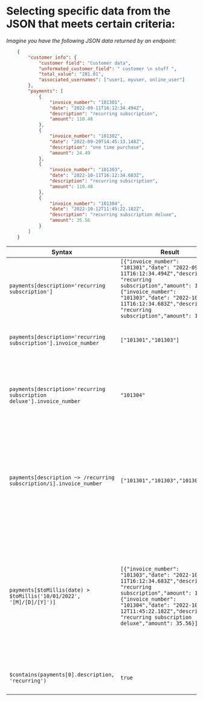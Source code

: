 # Selecting specific data from the JSON that meets certain criteria: 

*Imagine you have the following JSON data returned by an endpoint:*

``` json 
    {
        "customer info": {
            "customer field": "Customer data",
            "unformated_customer_field": " customer \n stuff ",
            "total_value": "281.01",
            "associated_usernames": ["user1, myuser, online_user"]
        },
        "payments": [
            {
                "invoice_number": "101301",
                "date": "2022-09-11T16:12:34.494Z",
                "description": "recurring subscription",
                "amount": 110.48
            },
            {
                "invoice_number": "101302",
                "date": "2022-09-29T14:45:13.148Z",
                "description": "one time purchase",
                "amount": 24.49
            },
            {
                "invoice_number": "101303",
                "date": "2022-10-11T16:12:34.683Z",
                "description": "recurring subscription",
                "amount": 110.48
            },
            {
                "invoice_number": "101304",
                "date": "2022-10-12T11:45:22.182Z",
                "description": "recurring subscription deluxe",
                "amount": 35.56
            }
        ]
    }
```

| Syntax  | Result | Notes |
| ------------- | ------------- | ------------- |
| `payments[description='recurring subscription']` | `[{"invoice_number": "101301","date": "2022-09-11T16:12:34.494Z","description": "recurring subscription","amount": 110.48},{"invoice_number": "101303","date": "2022-10-11T16:12:34.683Z","description": "recurring subscription","amount": 110.48}]` | *Filter for just a customer's recurring subscription payments* |
| `payments[description='recurring subscription'].invoice_number` | `["101301","101303"]` | *Filter for just the invoice numbers of recurring payments* | 
| `payments[description='recurring subscription deluxe'].invoice_number` | `"101304"` | *When your filter matches only one record, it returns just a quoted result not an array* | 
| `payments[description ~> /recurring subscription/i].invoice_number` | `["101301","101303","101304"]` | *You can filter for any value using a regex expression to sort and it will return either a matching single value or an array of matching value* |
| `payments[$toMillis(date) > $toMillis('10/01/2022', '[M]/[D]/[Y]')]` | `[{"invoice_number": "101303","date": "2022-10-11T16:12:34.683Z","description": "recurring subscription","amount": 110.48},{"invoice_number": "101304","date": "2022-10-12T11:45:22.182Z","description": "recurring subscription deluxe","amount": 35.56}]` | *Date filtering can be done by converting a ISO 8601 date into unix miliseconds for comparison. Other date formats are also accepted, see the data manipulation section* |
| `$contains(payments[0].description, 'recurring')` | `true` | *Returns a boolean if the string is found* | 
